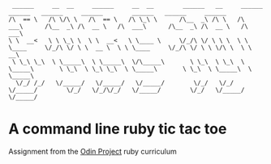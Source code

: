 ```
 ______     __  __     ______     __  __        ______   __     ______        ______   ______     ______        ______   ______     ______    
/\  == \   /\ \/\ \   /\  == \   /\ \_\ \      /\__  _\ /\ \   /\  ___\      /\__  _\ /\  __ \   /\  ___\      /\__  _\ /\  __ \   /\  ___\   
\ \  __<   \ \ \_\ \  \ \  __<   \ \____ \     \/_/\ \/ \ \ \  \ \ \____     \/_/\ \/ \ \  __ \  \ \ \____     \/_/\ \/ \ \ \/\ \  \ \  __\   
 \ \_\ \_\  \ \_____\  \ \_____\  \/\_____\       \ \_\  \ \_\  \ \_____\       \ \_\  \ \_\ \_\  \ \_____\       \ \_\  \ \_____\  \ \_____\ 
  \/_/ /_/   \/_____/   \/_____/   \/_____/        \/_/   \/_/   \/_____/        \/_/   \/_/\/_/   \/_____/        \/_/   \/_____/   \/_____/ 
```
                                                                                                                                              


# A command line ruby tic tac toe

Assignment from the [Odin Project](www.theodinproject.com) ruby curriculum